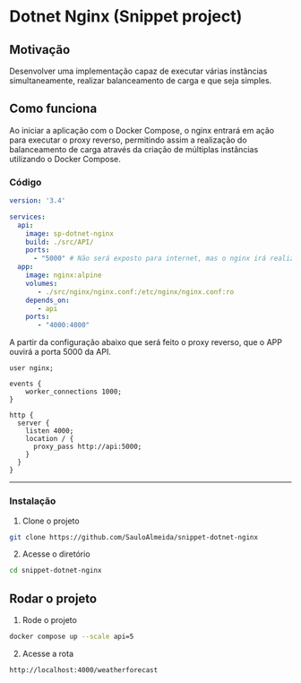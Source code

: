 # Dotnet Nginx (Snippet project)

## Motivação
Desenvolver uma implementação capaz de executar várias instâncias simultaneamente, realizar balanceamento de carga e que seja simples.

## Como funciona
Ao iniciar a aplicação com o Docker Compose, o nginx entrará em ação para executar o proxy reverso, permitindo assim a realização do balanceamento de carga através da criação de múltiplas instâncias utilizando o Docker Compose.

### Código
```yml
version: '3.4'

services:
  api:
    image: sp-dotnet-nginx
    build: ./src/API/
    ports:
      - "5000" # Não será exposto para internet, mas o nginx irá realizar o proxy reverso através do network.
  app: 
    image: nginx:alpine
    volumes:
       - ./src/nginx/nginx.conf:/etc/nginx/nginx.conf:ro
    depends_on:
       - api
    ports:
       - "4000:4000"
```

A partir da configuração abaixo que será feito o proxy reverso, que o APP ouvirá a porta 5000 da API.

```text
user nginx;

events {
    worker_connections 1000;
}

http {
  server {
    listen 4000;
    location / {
      proxy_pass http://api:5000;
    }
  }
}
```

<hr>

### Instalação

1. Clone o projeto

```bash
git clone https://github.com/SauloAlmeida/snippet-dotnet-nginx
```

2. Acesse o diretório
```bash
cd snippet-dotnet-nginx
```

## Rodar o projeto

1. Rode o projeto
```bash
docker compose up --scale api=5
```

2. Acesse a rota 
```bash
http://localhost:4000/weatherforecast
```
